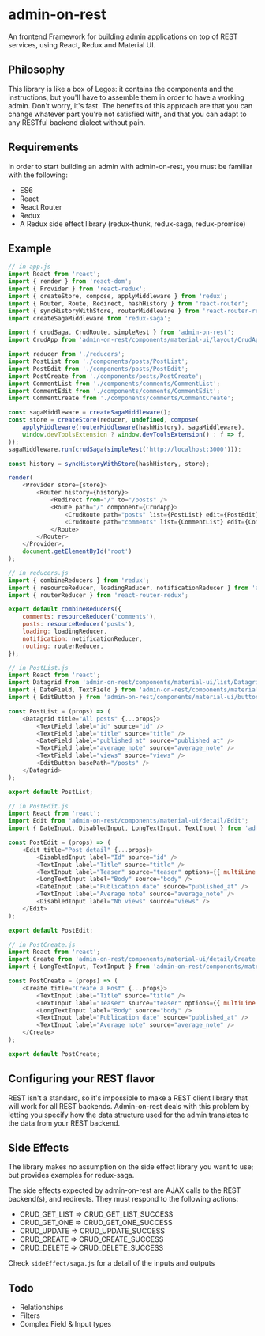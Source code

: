 # admin-on-rest

An frontend Framework for building admin applications on top of REST services, using React, Redux and Material UI.

## Philosophy

This library is like a box of Legos: it contains the components and the instructions, but you'll have to assemble them in order to have a working admin. Don't worry, it's fast. The benefits of this approach are that you can change whatever part you're not satisfied with, and that you can adapt to any RESTful backend dialect without pain.

## Requirements

In order to start building an admin with admin-on-rest, you must be familiar with the following:

* ES6
* React
* React Router
* Redux
* A Redux side effect library (redux-thunk, redux-saga, redux-promise)

## Example

```js
// in app.js
import React from 'react';
import { render } from 'react-dom';
import { Provider } from 'react-redux';
import { createStore, compose, applyMiddleware } from 'redux';
import { Router, Route, Redirect, hashHistory } from 'react-router';
import { syncHistoryWithStore, routerMiddleware } from 'react-router-redux';
import createSagaMiddleware from 'redux-saga';

import { crudSaga, CrudRoute, simpleRest } from 'admin-on-rest';
import CrudApp from 'admin-on-rest/components/material-ui/layout/CrudApp';

import reducer from './reducers';
import PostList from './components/posts/PostList';
import PostEdit from './components/posts/PostEdit';
import PostCreate from './components/posts/PostCreate';
import CommentList from './components/comments/CommentList';
import CommentEdit from './components/comments/CommentEdit';
import CommentCreate from './components/comments/CommentCreate';

const sagaMiddleware = createSagaMiddleware();
const store = createStore(reducer, undefined, compose(
    applyMiddleware(routerMiddleware(hashHistory), sagaMiddleware),
    window.devToolsExtension ? window.devToolsExtension() : f => f,
));
sagaMiddleware.run(crudSaga(simpleRest('http://localhost:3000')));

const history = syncHistoryWithStore(hashHistory, store);

render(
    <Provider store={store}>
        <Router history={history}>
            <Redirect from="/" to="/posts" />
            <Route path="/" component={CrudApp}>
                <CrudRoute path="posts" list={PostList} edit={PostEdit} create={PostCreate} />
                <CrudRoute path="comments" list={CommentList} edit={CommentEdit} create={CommentCreate} />
            </Route>
        </Router>
    </Provider>,
    document.getElementById('root')
);
```

```js
// in reducers.js
import { combineReducers } from 'redux';
import { resourceReducer, loadingReducer, notificationReducer } from 'admin-on-rest';
import { routerReducer } from 'react-router-redux';

export default combineReducers({
    comments: resourceReducer('comments'),
    posts: resourceReducer('posts'),
    loading: loadingReducer,
    notification: notificationReducer,
    routing: routerReducer,
});
```

```js
// in PostList.js
import React from 'react';
import Datagrid from 'admin-on-rest/components/material-ui/list/Datagrid';
import { DateField, TextField } from 'admin-on-rest/components/material-ui/field';
import { EditButton } from 'admin-on-rest/components/material-ui/button';

const PostList = (props) => (
    <Datagrid title="All posts" {...props}>
        <TextField label="id" source="id" />
        <TextField label="title" source="title" />
        <DateField label="published_at" source="published_at" />
        <TextField label="average_note" source="average_note" />
        <TextField label="views" source="views" />
        <EditButton basePath="/posts" />
    </Datagrid>
);

export default PostList;
```

```js
// in PostEdit.js
import React from 'react';
import Edit from 'admin-on-rest/components/material-ui/detail/Edit';
import { DateInput, DisabledInput, LongTextInput, TextInput } from 'admin-on-rest/components/material-ui/input';

const PostEdit = (props) => (
    <Edit title="Post detail" {...props}>
        <DisabledInput label="Id" source="id" />
        <TextInput label="Title" source="title" />
        <TextInput label="Teaser" source="teaser" options={{ multiLine: true }} />
        <LongTextInput label="Body" source="body" />
        <DateInput label="Publication date" source="published_at" />
        <TextInput label="Average note" source="average_note" />
        <DisabledInput label="Nb views" source="views" />
    </Edit>
);

export default PostEdit;
```

```js
// in PostCreate.js
import React from 'react';
import Create from 'admin-on-rest/components/material-ui/detail/Create';
import { LongTextInput, TextInput } from 'admin-on-rest/components/material-ui/input';

const PostCreate = (props) => (
    <Create title="Create a Post" {...props}>
        <TextInput label="Title" source="title" />
        <TextInput label="Teaser" source="teaser" options={{ multiLine: true }} />
        <LongTextInput label="Body" source="body" />
        <TextInput label="Publication date" source="published_at" />
        <TextInput label="Average note" source="average_note" />
    </Create>
);

export default PostCreate;
```

## Configuring your REST flavor

REST isn't a standard, so it's impossible to make a REST client library that will work for all REST backends. Admin-on-rest deals with this problem by letting you specify how the data structure used for the admin translates to the data from your REST backend.

## Side Effects

The library makes no assumption on the side effect library you want to use; but provides examples for redux-saga.

The side effects expected by admin-on-rest are AJAX calls to the REST backend(s), and redirects. They must respond to the following actions:

* CRUD_GET_LIST => CRUD_GET_LIST_SUCCESS
* CRUD_GET_ONE => CRUD_GET_ONE_SUCCESS
* CRUD_UPDATE => CRUD_UPDATE_SUCCESS
* CRUD_CREATE => CRUD_CREATE_SUCCESS
* CRUD_DELETE => CRUD_DELETE_SUCCESS

Check `sideEffect/saga.js` for a detail of the inputs and outputs

## Todo

* Relationships
* Filters
* Complex Field & Input types
